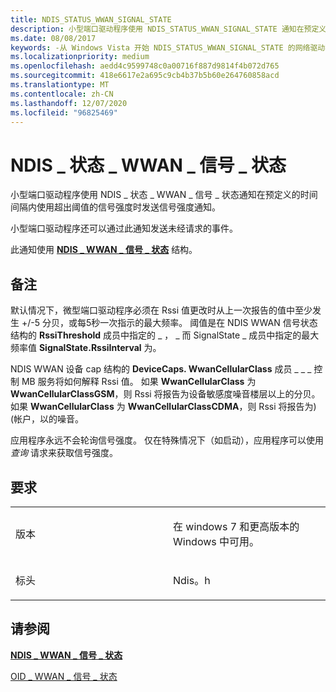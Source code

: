 ```yaml
---
title: NDIS_STATUS_WWAN_SIGNAL_STATE
description: 小型端口驱动程序使用 NDIS_STATUS_WWAN_SIGNAL_STATE 通知在预定义的时间间隔内，当测量信号强度超出阈值时发送信号强度通知。
ms.date: 08/08/2017
keywords: -从 Windows Vista 开始 NDIS_STATUS_WWAN_SIGNAL_STATE 的网络驱动程序
ms.localizationpriority: medium
ms.openlocfilehash: aedd4c9599748c0a00716f887d9814f4b072d765
ms.sourcegitcommit: 418e6617e2a695c9cb4b37b5b60e264760858acd
ms.translationtype: MT
ms.contentlocale: zh-CN
ms.lasthandoff: 12/07/2020
ms.locfileid: "96825469"
---
```

# <a name="ndis_status_wwan_signal_state"></a>NDIS \_ 状态 \_ WWAN \_ 信号 \_ 状态


小型端口驱动程序使用 NDIS \_ 状态 \_ WWAN \_ 信号 \_ 状态通知在预定义的时间间隔内使用超出阈值的信号强度时发送信号强度通知。

小型端口驱动程序还可以通过此通知发送未经请求的事件。

此通知使用 [**NDIS \_ WWAN \_ 信号 \_ 状态**](/windows-hardware/drivers/ddi/ndiswwan/ns-ndiswwan-_ndis_wwan_signal_state) 结构。

<a name="remarks"></a>备注
-------

默认情况下，微型端口驱动程序必须在 Rssi 值更改时从上一次报告的值中至少发生 +/-5 分贝，或每5秒一次指示的最大频率。 阈值是在 NDIS WWAN 信号状态结构的 **RssiThreshold** 成员中指定的 \_ ， \_ 而 SignalState \_ 成员中指定的最大频率值 **SignalState.RssiInterval** 为。

NDIS WWAN 设备 cap 结构的 **DeviceCaps. WwanCellularClass** 成员 \_ \_ \_ 控制 MB 服务将如何解释 Rssi 值。 如果 **WwanCellularClass** 为 **WwanCellularClassGSM**，则 Rssi 将报告为设备敏感度噪音楼层以上的分贝。 如果 **WwanCellularClass** 为 **WwanCellularClassCDMA**，则 Rssi 将报告为)  (帐户，以的噪音。

应用程序永远不会轮询信号强度。 仅在特殊情况下（如启动），应用程序可以使用 *查询* 请求来获取信号强度。

<a name="requirements"></a>要求
------------

<table>
<colgroup>
<col width="50%" />
<col width="50%" />
</colgroup>
<tbody>
<tr class="odd">
<td><p>版本</p></td>
<td><p>在 windows 7 和更高版本的 Windows 中可用。</p></td>
</tr>
<tr class="even">
<td><p>标头</p></td>
<td>Ndis。h</td>
</tr>
</tbody>
</table>

## <a name="see-also"></a>请参阅


[**NDIS \_ WWAN \_ 信号 \_ 状态**](/windows-hardware/drivers/ddi/ndiswwan/ns-ndiswwan-_ndis_wwan_signal_state)

[OID \_ WWAN \_ 信号 \_ 状态](oid-wwan-signal-state.md)

 

